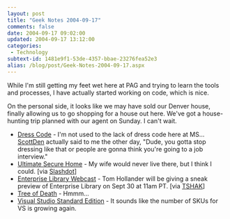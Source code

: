 ```yaml
---
layout: post
title: "Geek Notes 2004-09-17"
comments: false
date: 2004-09-17 09:02:00
updated: 2004-09-17 13:12:00
categories:
 - Technology
subtext-id: 1481e9f1-53de-4357-bbae-23276fea52e3
alias: /blog/post/Geek-Notes-2004-09-17.aspx
---
```



While I'm still getting my feet wet here at PAG and trying to learn the tools and processes, I have actually started working on code, which is nice.

On the personal side, it looks like we may have sold our Denver house, finally allowing us to go shopping for a house out here. We've got a house-hunting trip planned with our agent on Sunday. I can't wait.

  * [Dress Code](http://www.dilbert.com/comics/dilbert/archive/dilbert-20040909.html) - I'm not used to the lack of dress code here at MS... [ScottDen](http://weblogs.asp.net/scottden) actually said to me the other day, "Dude, you gotta stop dressing like that or people are gonna think you're going to a job interview."
  * [Ultimate Secure Home](http://www.ultimatesecurehome.com/secure_home.htm) - My wife would never live there, but I think I could. [via [Slashdot](http://slashdot.org/article.pl?sid=04/09/12/1535210)]
  * [Enterprise Library Webcast](http://msevents.microsoft.com/cui/WebCastEventDetails.aspx?EventID=1032258461&Culture=en-US) - Tom Hollander will be giving a sneak preview of Enterprise Library on Sept 30 at 11am PT. [via [TSHAK](http://dotnetjunkies.com/WebLog/tshak/archive/2004/09/14/25586.aspx)]
  * [Tree of Death](http://www.capsulamundi.com/) - Hmmm...
  * [Visual Studio Standard Edition](http://www.theserverside.net/news/thread.tss?thread_id=28736) - It sounds like the number of SKUs for VS is growing again.
